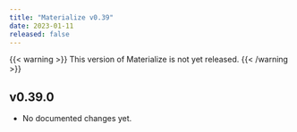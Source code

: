 ```yaml
---
title: "Materialize v0.39"
date: 2023-01-11
released: false
---
```


{{< warning >}}
This version of Materialize is not yet released.
{{< /warning >}}

## v0.39.0

* No documented changes yet.
